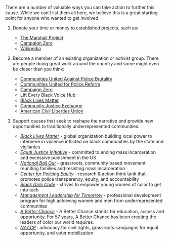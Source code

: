 There are a number of valuable ways you can take action to further this cause. While we can’t list them all here, we believe this is a great starting point for anyone who wanted to get involved.


1. Donate your time or money to established projects, such as:

    * [The Marshall Project](https://www.themarshallproject.org/)
    * [Campaign Zero](https://www.joincampaignzero.org/)
    * [Wikipedia](https://en.wikipedia.org/wiki/List_of_police_reforms_related_to_the_George_Floyd_protests)

1. Become a member of an existing organization or activist group. There are people doing great work around the country and some might even be closer than you think:

    * [Communities United Against Police Brutality](https://www.cuapb.org/)
    * [Communities United for Police Reform](https://www.changethenypd.org/)
    * [Campaign Zero](https://www.joincampaignzero.org/)
    * Lift Every Black Voice Hub
    * [Black Lives Matter](https://blacklivesmatter.com/)
    * [Community Justice Exchange](https://www.communityjusticeexchange.org/)
    * [American Civil Liberties Union](https://www.aclu.org/)

1. Support causes that seek to reshape the narrative and provide new opportunities to traditionally underrepresented communities:

    * [_Black Lives Matter_](https://urldefense.proofpoint.com/v2/url?u=https-3A__blacklivesmatter.com_about_&d=DwMFaQ&c=5VD0RTtNlTh3ycd41b3MUw&r=QIUJiyBQ0qxqtW0hrKiNZg&m=0mI55-vK1p0RWXGXNZI21g20xGWXLkOz8GRqC2hg2NE&s=prGnPKwvNV2Qc-P7v9e7i8iI_OzfAd6aJNj5ZUugqpg&e=) - global organization building local power to intervene in violence inflicted on black communities by the state and vigilantes
    * [_Equal Justice Initiative_](https://urldefense.proofpoint.com/v2/url?u=https-3A__eji.org_about_&d=DwMFaQ&c=5VD0RTtNlTh3ycd41b3MUw&r=QIUJiyBQ0qxqtW0hrKiNZg&m=0mI55-vK1p0RWXGXNZI21g20xGWXLkOz8GRqC2hg2NE&s=n3QN-LxTib85xg627eptGGBFZ9a4D5au1HzgaBzgmKk&e=) - committed to ending mass incarceration and excessive punishment in the US
    * [_National Bail Out_](https://urldefense.proofpoint.com/v2/url?u=https-3A__nationalbailout.org_about_&d=DwMFaQ&c=5VD0RTtNlTh3ycd41b3MUw&r=QIUJiyBQ0qxqtW0hrKiNZg&m=0mI55-vK1p0RWXGXNZI21g20xGWXLkOz8GRqC2hg2NE&s=m_TtvCtprZ_4DA--_uSkPFbAF2V17wd2I2xcn2g8cts&e=) - grassroots, community based movement reuniting families and resisting mass incarceration
    * [_Center for Policing Equity_](https://urldefense.proofpoint.com/v2/url?u=https-3A__policingequity.org_&d=DwMFaQ&c=5VD0RTtNlTh3ycd41b3MUw&r=QIUJiyBQ0qxqtW0hrKiNZg&m=0mI55-vK1p0RWXGXNZI21g20xGWXLkOz8GRqC2hg2NE&s=Rz9pTUX24fNNFmwgun4yNC5umLxz5vqvYIwLRnvdr18&e=) - research & action think tank that promotes police transparency, equity, and accountability
    * [_Black Girls Code_](https://urldefense.proofpoint.com/v2/url?u=https-3A__www.blackgirlscode.com_&d=DwMFaQ&c=5VD0RTtNlTh3ycd41b3MUw&r=QIUJiyBQ0qxqtW0hrKiNZg&m=0mI55-vK1p0RWXGXNZI21g20xGWXLkOz8GRqC2hg2NE&s=C4AO8XyJGuvyj91FRZw0L3UHECKQc0O6ysy9RyWC2wg&e=) - strives to empower young women of color to get into tech
    * [_Management Leadership for Tomorrow_](https://urldefense.proofpoint.com/v2/url?u=https-3A__mlt.org_&d=DwMFaQ&c=5VD0RTtNlTh3ycd41b3MUw&r=QIUJiyBQ0qxqtW0hrKiNZg&m=0mI55-vK1p0RWXGXNZI21g20xGWXLkOz8GRqC2hg2NE&s=rBa8Rh_mvpHzRmugCYCrpchvrpnoqLMSRMH1oL3iqSE&e=) - professional development program for high achieving women and men from underrepresented communities
    * [_A Better Chance_](https://www.abetterchance.org/) - A Better Chance stands for education, access and opportunity. For 57 years, A Better Chance has been creating the leaders of color our world requires.
    * [_NAACP_](https://urldefense.proofpoint.com/v2/url?u=https-3A__www.naacp.org_&d=DwMFaQ&c=5VD0RTtNlTh3ycd41b3MUw&r=QIUJiyBQ0qxqtW0hrKiNZg&m=0mI55-vK1p0RWXGXNZI21g20xGWXLkOz8GRqC2hg2NE&s=dxlZuJQtsfZZIjjlyPo0w2-0BQN-zrrG0rUslPT-k6o&e=) : advocacy for civil rights, grassroots campaigns for equal opportunity, and voter mobilization
